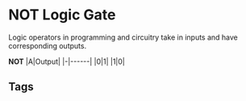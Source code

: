 # NOT Logic Gate

Logic operators in programming and circuitry take in inputs and have corresponding outputs.

**NOT**
|A|Output|
|-|------|
|0|1|
|1|0|

## Tags
